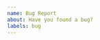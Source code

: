 ```yaml
---
name: Bug Report
about: Have you found a bug?
labels: bug
---
```


<!-- The process for bug fixing is:

- We will first assess if the behavior is different from what should occur
- Confirm the bug is reproducible
- Discuss how to best fix the bug
- Work towards a fix
-->
